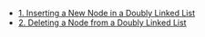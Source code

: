 - [1. Inserting a New Node in a Doubly Linked List](1__Inserting_a_New_Node_in_a_Doubly_Linked_List/readme.md) 
- [2. Deleting a Node from a Doubly Linked List](2__Deleting_a_Node_from_a_Doubly_Linked_List/readme.md) 
